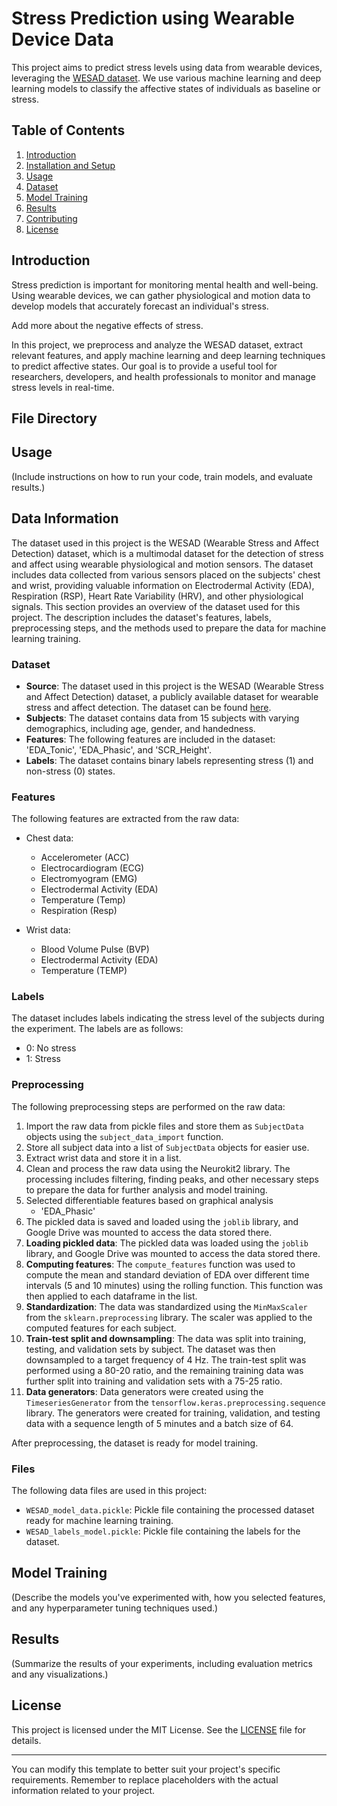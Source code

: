 # Stress Prediction using Wearable Device Data

This project aims to predict stress levels using data from wearable devices, leveraging the [WESAD dataset](https://archive.ics.uci.edu/ml/datasets/WESAD+%28Wearable+Stress+and+Affect+Detection%29). We use various machine learning and deep learning models to classify the affective states of individuals as baseline or stress.

## Table of Contents

1. [Introduction](#introduction)
2. [Installation and Setup](#installation-and-setup)
3. [Usage](#usage)
4. [Dataset](#dataset)
5. [Model Training](#model-training)
6. [Results](#results)
7. [Contributing](#contributing)
8. [License](#license)

## Introduction

Stress prediction is important for monitoring mental health and well-being. Using wearable devices, we can gather physiological and motion data to develop models that accurately forecast an individual's stress.

Add more about the negative effects of stress.

In this project, we preprocess and analyze the WESAD dataset, extract relevant features, and apply machine learning and deep learning techniques to predict affective states. Our goal is to provide a useful tool for researchers, developers, and health professionals to monitor and manage stress levels in real-time.

## File Directory


## Usage

(Include instructions on how to run your code, train models, and evaluate results.)

## Data Information

The dataset used in this project is the WESAD (Wearable Stress and Affect Detection) dataset, which is a multimodal dataset for the detection of stress and affect using wearable physiological and motion sensors. The dataset includes data collected from various sensors placed on the subjects' chest and wrist, providing valuable information on Electrodermal Activity (EDA), Respiration (RSP), Heart Rate Variability (HRV), and other physiological signals. This section provides an overview of the dataset used for this  project. The description includes the dataset's features, labels, preprocessing steps, and the methods used to prepare the data for machine learning training.

### Dataset

* **Source**: The dataset used in this project is the WESAD (Wearable Stress and Affect Detection) dataset, a publicly available dataset for wearable stress and affect detection. The dataset can be found [here](https://archive.ics.uci.edu/ml/datasets/WESAD+%28Wearable+Stress+and+Affect+Detection%29).
* **Subjects**: The dataset contains data from 15 subjects with varying demographics, including age, gender, and handedness.
* **Features**: The following features are included in the dataset: 'EDA_Tonic', 'EDA_Phasic', and 'SCR_Height'.
* **Labels**: The dataset contains binary labels representing stress (1) and non-stress (0) states.

### Features

The following features are extracted from the raw data:

- Chest data:
  - Accelerometer (ACC)
  - Electrocardiogram (ECG)
  - Electromyogram (EMG)
  - Electrodermal Activity (EDA)
  - Temperature (Temp)
  - Respiration (Resp)

- Wrist data:
  - Blood Volume Pulse (BVP)
  - Electrodermal Activity (EDA)
  - Temperature (TEMP)

### Labels

The dataset includes labels indicating the stress level of the subjects during the experiment. The labels are as follows:

- 0: No stress
- 1: Stress

### Preprocessing

The following preprocessing steps are performed on the raw data:

1. Import the raw data from pickle files and store them as `SubjectData` objects using the `subject_data_import` function.
2. Store all subject data into a list of `SubjectData` objects for easier use.
3. Extract wrist data and store it in a list.
4. Clean and process the raw data using the Neurokit2 library. The processing includes filtering, finding peaks, and other necessary steps to prepare the data for further analysis and model training.
5. Selected differentiable features based on graphical analysis
	* 'EDA_Phasic'
6. The pickled data is saved and loaded using the `joblib` library, and Google Drive was mounted to access the data stored there.
7. **Loading pickled data**: The pickled data was loaded using the `joblib` library, and Google Drive was mounted to access the data stored there.
8. **Computing features**: The `compute_features` function was used to compute the mean and standard deviation of EDA over different time intervals (5 and 10 minutes) using the rolling function. This function was then applied to each dataframe in the list.
9. **Standardization**: The data was standardized using the `MinMaxScaler` from the `sklearn.preprocessing` library. The scaler was applied to the computed features for each subject.
10. **Train-test split and downsampling**: The data was split into training, testing, and validation sets by subject. The dataset was then downsampled to a target frequency of 4 Hz. The train-test split was performed using a 80-20 ratio, and the remaining training data was further split into training and validation sets with a 75-25 ratio.
11. **Data generators**: Data generators were created using the `TimeseriesGenerator` from the `tensorflow.keras.preprocessing.sequence` library. The generators were created for training, validation, and testing data with a sequence length of 5 minutes and a batch size of 64.

After preprocessing, the dataset is ready for model training.

### Files

The following data files are used in this project:

* `WESAD_model_data.pickle`: Pickle file containing the processed dataset ready for machine learning training.
* `WESAD_labels_model.pickle`: Pickle file containing the labels for the dataset.


## Model Training

(Describe the models you've experimented with, how you selected features, and any hyperparameter tuning techniques used.)

## Results

(Summarize the results of your experiments, including evaluation metrics and any visualizations.)

## License

This project is licensed under the MIT License. See the [LICENSE](LICENSE) file for details.



---

You can modify this template to better suit your project's specific requirements. Remember to replace placeholders with the actual information related to your project.